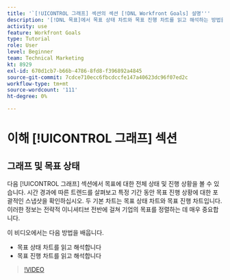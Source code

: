 ```yaml
---
title: '`[!UICONTROL 그래프] 섹션의 섹션 [!DNL Workfront Goals] 설명'''
description: '[!DNL 목표]에서 목표 상태 차트와 목표 진행 차트를 읽고 해석하는 방법을 알아봅니다.'
activity: use
feature: Workfront Goals
type: Tutorial
role: User
level: Beginner
team: Technical Marketing
kt: 8929
exl-id: 670d1cb7-b66b-4786-8fd8-f396892a4845
source-git-commit: 7cdce710ecc6fbcdccfe147a40623dc96f07ed2c
workflow-type: tm+mt
source-wordcount: '111'
ht-degree: 0%

---
```


# 이해 [!UICONTROL 그래프] 섹션

## 그래프 및 목표 상태

다음 [!UICONTROL 그래프] 섹션에서 목표에 대한 전체 상태 및 진행 상황을 볼 수 있습니다. 시간 경과에 따른 트렌드를 살펴보고 특정 기간 동안 목표 진행 상황에 대한 포괄적인 스냅샷을 확인하십시오. 두 기본 차트는 목표 상태 차트와 목표 진행 차트입니다. 이러한 정보는 전략적 이니셔티브 전반에 걸쳐 기업의 목표를 정렬하는 데 매우 중요합니다.

이 비디오에서는 다음 방법을 배웁니다.

* 목표 상태 차트를 읽고 해석합니다
* 목표 진행 차트를 읽고 해석합니다

>[!VIDEO](https://video.tv.adobe.com/v/335201/?quality=12)
